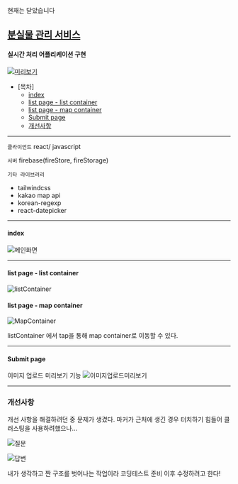 
현재는 닫았습니다

## [분실물 관리 서비스](https://gup97.github.io/dculost/)

#### 실시간 처리 어플리케이션 구현 

[![미리보기](https://user-images.githubusercontent.com/80537765/173848505-2a34ba83-d7b0-44fc-9666-ca4995e1df30.PNG)](https://gup97.github.io/dculost/)


- [목차]
    + [index](#index)
    + [list page - list container](#list-page---list-container)
    + [list page - map container](#list-page---map-container)
    + [Submit page](#submit-page)
  * [개선사항](#개선사항)


---

`클라이언트`  react/ javascript

`서버` firebase(fireStore, fireStorage) 

`기타 라이브러리 `  
 - tailwindcss
 - kakao map api
 - korean-regexp
 - react-datepicker

---
#### index
![메인화면](https://user-images.githubusercontent.com/80537765/173851413-38cd39ad-7dec-4330-8a58-e3d93d6dd58b.png)

---
#### list page - list container

![listContainer](https://user-images.githubusercontent.com/80537765/173854155-003e0e18-e591-4e7f-a74d-0964d03a489e.gif)

#### list page - map container
![MapContainer](https://user-images.githubusercontent.com/80537765/173858856-a2a43a37-d7ec-4b6a-96e2-5e773d59dfb1.gif)

listContainer 에서 tap을 통해 map container로 이동할 수 있다.

---
#### Submit page
이미지 업로드 미리보기 기능
![이미지업로드미리보기](https://user-images.githubusercontent.com/80537765/173851657-0ff5f976-be05-42c5-be6a-69d0f416b245.gif)



---
### 개선사항

개선 사항을 해결하려던 중 문제가 생겼다. 마커가 근처에 생긴 경우 터치하기 힘들어 클러스팅을 사용하려했으나...

![질문](https://user-images.githubusercontent.com/80537765/175661328-ef2f14b8-06e6-4945-8c48-816a785ae283.png)

![답변](https://user-images.githubusercontent.com/80537765/175661439-73a86da7-03ca-4493-8f24-dd3c2773b6fe.png)

내가 생각하고 짠 구조를 벗어나는 작업이라 코딩테스트 준비 이후 수정하려고 한다!
